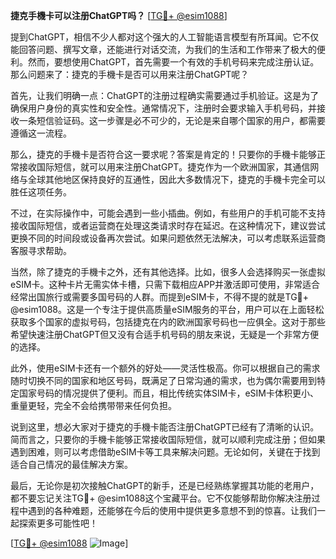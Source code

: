 **捷克手機卡可以注册ChatGPT吗？** [[TG💪+ @esim1088](https://t.me/s/esim1088)]

提到ChatGPT，相信不少人都对这个强大的人工智能语言模型有所耳闻。它不仅能回答问题、撰写文章，还能进行对话交流，为我们的生活和工作带来了极大的便利。然而，要想使用ChatGPT，首先需要一个有效的手机号码来完成注册认证。那么问题来了：捷克的手機卡是否可以用来注册ChatGPT呢？

首先，让我们明确一点：ChatGPT的注册过程确实需要通过手机验证。这是为了确保用户身份的真实性和安全性。通常情况下，注册时会要求输入手机号码，并接收一条短信验证码。这一步骤是必不可少的，无论是来自哪个国家的用户，都需要遵循这一流程。

那么，捷克的手機卡是否符合这一要求呢？答案是肯定的！只要你的手機卡能够正常接收国际短信，就可以用来注册ChatGPT。捷克作为一个欧洲国家，其通信网络与全球其他地区保持良好的互通性，因此大多数情况下，捷克的手機卡完全可以胜任这项任务。

不过，在实际操作中，可能会遇到一些小插曲。例如，有些用户的手机可能不支持接收国际短信，或者运营商在处理这类请求时存在延迟。在这种情况下，建议尝试更换不同的时间段或设备再次尝试。如果问题依然无法解决，可以考虑联系运营商客服寻求帮助。

当然，除了捷克的手機卡之外，还有其他选择。比如，很多人会选择购买一张虚拟eSIM卡。这种卡片无需实体卡槽，只需下载相应APP并激活即可使用，非常适合经常出国旅行或需要多国号码的人群。而提到eSIM卡，不得不提的就是TG💪+ @esim1088。这是一个专注于提供高质量eSIM服务的平台，用户可以在上面轻松获取多个国家的虚拟号码，包括捷克在内的欧洲国家号码也一应俱全。这对于那些希望快速注册ChatGPT但又没有合适手机号码的朋友来说，无疑是一个非常方便的选择。

此外，使用eSIM卡还有一个额外的好处——灵活性极高。你可以根据自己的需求随时切换不同的国家和地区号码，既满足了日常沟通的需求，也为偶尔需要用到特定国家号码的情况提供了便利。而且，相比传统实体SIM卡，eSIM卡体积更小、重量更轻，完全不会给携带带来任何负担。

说到这里，想必大家对于捷克的手機卡能否注册ChatGPT已经有了清晰的认识。简而言之，只要你的手機卡能够正常接收国际短信，就可以顺利完成注册；但如果遇到困难，则可以考虑借助eSIM卡等工具来解决问题。无论如何，关键在于找到适合自己情况的最佳解决方案。

最后，无论你是初次接触ChatGPT的新手，还是已经熟练掌握其功能的老用户，都不要忘记关注TG💪+ @esim1088这个宝藏平台。它不仅能够帮助你解决注册过程中遇到的各种难题，还能够在今后的使用中提供更多意想不到的惊喜。让我们一起探索更多可能性吧！

[[TG💪+ @esim1088](https://t.me/s/esim1088) ![Image](https://i.postimg.cc/4NQfJmqS/Snipaste-2025-05-13-00-14-12.png)]